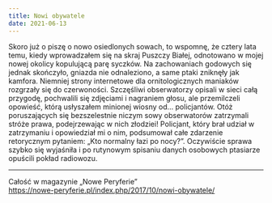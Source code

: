 ```yaml
---
title: Nowi obywatele
date: 2021-06-13
---
```

Skoro już o piszę o nowo osiedlonych sowach, to wspomnę, że cztery lata temu, kiedy wprowadzałem się na skraj Puszczy Białej, odnotowano w mojej nowej okolicy kopulującą parę syczków. Na zachowaniach godowych się jednak skończyło, gniazda nie odnaleziono, a same ptaki zniknęły jak kamfora. Niemniej strony internetowe dla ornitologicznych maniaków rozgrzały się do czerwoności. Szczęśliwi obserwatorzy opisali w sieci całą przygodę, pochwalili się zdjęciami i nagraniem głosu, ale przemilczeli opowieść, którą usłyszałem minionej wiosny od… policjantów. Otóż poruszających się bezszelestnie niczym sowy obserwatorów zatrzymali stróże prawa, podejrzewając w nich złodziei! Policjant, który brał udział w zatrzymaniu i opowiedział mi o nim, podsumował całe zdarzenie retorycznym pytaniem: „Kto normalny łazi po nocy?”. Oczywiście sprawa szybko się wyjaśniła i po rutynowym spisaniu danych osobowych ptasiarze opuścili pokład radiowozu.

***

Całość w magazynie „Nowe Peryferie”  
<https://nowe-peryferie.pl/index.php/2017/10/nowi-obywatele/>